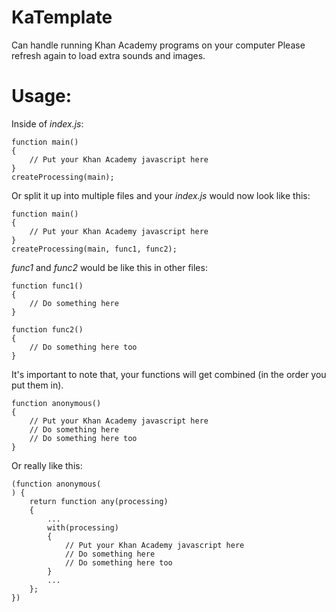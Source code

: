 # KaTemplate
Can handle running Khan Academy programs on your computer
Please refresh again to load extra sounds and images.

# Usage:

Inside of _index.js_:

```
function main()
{
    // Put your Khan Academy javascript here
}
createProcessing(main);
```

Or split it up into multiple files and your _index.js_ would now look like this:
```
function main()
{
    // Put your Khan Academy javascript here
}
createProcessing(main, func1, func2);
```

_func1_ and _func2_ would be like this in other files:

```
function func1()
{
    // Do something here
}
```

```
function func2()
{
    // Do something here too
}
```

It's important to note that, your functions will get combined (in the order you put them in).

```
function anonymous()
{
    // Put your Khan Academy javascript here
    // Do something here
    // Do something here too
}
```

Or really like this:

```
(function anonymous(
) {
    return function any(processing)
    {
        ...
        with(processing)
        {
            // Put your Khan Academy javascript here
            // Do something here
            // Do something here too
        }
        ...
    };
})
```

